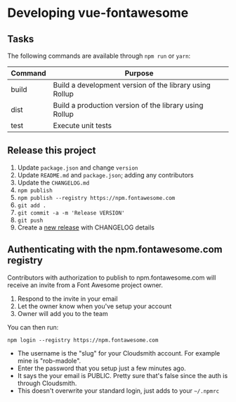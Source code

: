 # Developing vue-fontawesome

## Tasks

The following commands are available through `npm run` or `yarn`:

| Command | Purpose                                                 |
| ------- | ------------------------------------------------------- |
| build   | Build a development version of the library using Rollup |
| dist    | Build a production version of the library using Rollup  |
| test    | Execute unit tests                                      |

## Release this project

<a name="release"></a>

1. Update `package.json` and change `version`
1. Update `README.md` and `package.json`; adding any contributors
1. Update the `CHANGELOG.md`
1. `npm publish`
1. `npm publish --registry https://npm.fontawesome.com`
1. `git add .`
1. `git commit -a -m 'Release VERSION'`
1. `git push`
1. Create a
   [new release](https://github.com/FortAwesome/vue-fontawesome/releases/new)
   with CHANGELOG details

## Authenticating with the npm.fontawesome.com registry

Contributors with authorization to publish to npm.fontawesome.com will receive
an invite from a Font Awesome project owner.

1. Respond to the invite in your email
1. Let the owner know when you've setup your account
1. Owner will add you to the team

You can then run:

```
npm login --registry https://npm.fontawesome.com
```

- The username is the "slug" for your Cloudsmith account. For example mine is
  "rob-madole".
- Enter the password that you setup just a few minutes ago.
- It says the your email is PUBLIC. Pretty sure that's false since the auth is
  through Cloudsmith.
- This doesn't overwrite your standard login, just adds to your `~/.npmrc`

